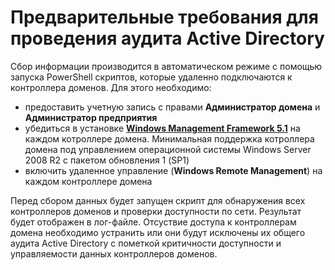 # Предварительные требования для проведения аудита Active Directory

Сбор информации производится в автоматическом режиме с помощью запуска PowerShell скриптов, которые удаленно подключаются к контроллера доменов. Для этого необходимо:
- предоставить учетную запись с правами **Администратор домена** и **Администратор предприятия**
- убедиться в установке [**Windows Management Framework 5.1**](https://docs.microsoft.com/ru-ru/powershell/scripting/windows-powershell/wmf/overview?view=powershell-7.2) на каждом котроллере домена. Минимальная поддержка котроллера домена под управлением операционной системы Windows Server 2008 R2 с пакетом обновления 1 (SP1)
- включить удаленное управление (**Windows Remote Management**) на каждом контроллере домена


Перед сбором данных будет запущен скрипт для обнаружения всех контроллеров доменов и проверки доступности по сети. Результат будет отображен в лог-файле. Отсуствие доступа к контроллерам домена необходимо устранить или они будут исключены их общего аудита Active Directory с пометкой критичности доступности и управляемости данных контроллеров доменов.